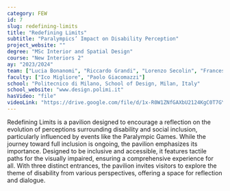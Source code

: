 ```yaml
---
category: FEW
id: 7
slug: redefining-limits
title: "Redefining Limits"
subtitle: "Paralympics’ Impact on Disability Perception"
project_website: ""
degree: "MSc Interior and Spatial Design"
course: "New Interiors 2"
ay: "2023/2024"
team: ["Lucia Bonanomi", "Riccardo Grandi", "Lorenzo Secolin", "Francesca Trentani"]
faculty: ["Ico Migliore", "Paolo Giacomazzi"]
school: "Politecnico di Milano, School of Design, Milan, Italy"
school_website: "www.design.polimi.it"
hasVideo: "file"
videoLink: "https://drive.google.com/file/d/1x-R0W1ZNfGAXbU2124KgC0T7GYyKNzCz/view?usp=share_link"
---
```


Redefining Limits is a pavilion designed to encourage a reflection on the evolution of perceptions surrounding disability and social inclusion, particularly influenced by events like the Paralympic Games. While the journey toward full inclusion is ongoing, the pavilion emphasizes its importance. Designed to be inclusive and accessible, it features tactile paths for the visually impaired, ensuring a comprehensive experience for all. With three distinct entrances, the pavilion invites visitors to explore the theme of disability from various perspectives, offering a space for reflection and dialogue.
